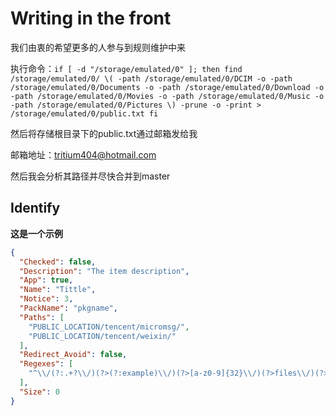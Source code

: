 # Writing in the front
我们由衷的希望更多的人参与到规则维护中来


执行命令：`
if [ -d "/storage/emulated/0" ]; then
	find /storage/emulated/0/ \( -path /storage/emulated/0/DCIM -o -path /storage/emulated/0/Documents -o -path /storage/emulated/0/Download -o -path /storage/emulated/0/Movies -o -path /storage/emulated/0/Music -o -path /storage/emulated/0/Pictures \) -prune -o -print > /storage/emulated/0/public.txt
fi
 `
 
 
然后将存储根目录下的public.txt通过邮箱发给我

邮箱地址：tritium404@hotmail.com

然后我会分析其路径并尽快合并到master
## Identify
**这是一个示例**

```json
{
  "Checked": false,
  "Description": "The item description",
  "App": true,
  "Name": "Tittle",
  "Notice": 3,
  "PackName": "pkgname",
  "Paths": [
    "PUBLIC_LOCATION/tencent/micromsg/",
    "PUBLIC_LOCATION/tencent/weixin/"
  ],
  "Redirect_Avoid": false,
  "Regexes": [
    "^\\/(?:.+?\\/)(?>(?:example)\\/)(?>[a-z0-9]{32}\\/)(?>files\\/)(?>.+)"
  ],
  "Size": 0
}
```

